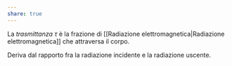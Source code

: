 ```yaml
---
share: true
---
```

La *trasmittanza* $\tau$ è la frazione di [[Radiazione elettromagnetica|Radiazione elettromagnetica]] che attraversa il corpo.

Deriva dal rapporto fra la radiazione incidente e la radiazione uscente.